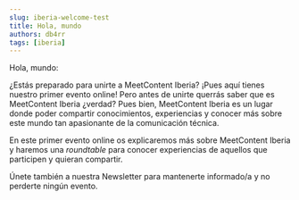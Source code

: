 ```yaml
---
slug: iberia-welcome-test
title: Hola, mundo
authors: db4rr
tags: [iberia]
---
```


Hola, mundo:

¿Estás preparado para unirte a MeetContent Iberia? ¡Pues aquí tienes nuestro primer evento online!
Pero antes de unirte querrás saber que es MeetContent Iberia ¿verdad? Pues bien, MeetContent Iberia es un lugar donde poder compartir conocimientos,  experiencias y conocer más sobre este mundo tan apasionante de la comunicación técnica.

En este primer evento online os explicaremos más sobre MeetContent Iberia y haremos una _roundtable_ para conocer experiencias de aquellos que participen y quieran compartir. 

Únete también a nuestra Newsletter para mantenerte informado/a y no perderte ningún evento.
